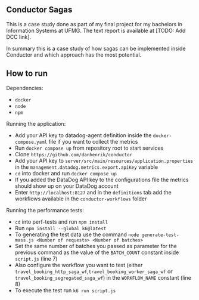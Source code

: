 ## Conductor Sagas

This is a case study done as part of my final project for my bachelors in Information Systems at UFMG. The text report is available at [TODO: Add DCC link]. 

In summary this is a case study of how sagas can be implemented inside Conductor and which approach has the most potential.


## How to run

Dependencies:
- `docker`
- `node`
- `npm`

Running the application: 
- Add your API key to datadog-agent definition inside the `docker-compose.yaml` file if you want to collect the metrics
- Run `docker compose up` from repository root to start services
- Clone `https://github.com/danhenrik/conductor`
- Add your API key to `server/src/main/resources/application.properties` in the `management.datadog.metrics.export.apiKey` variable
- `cd` into docker and run `docker compose up`
- If you added the DataDog API key to the configurations file the metrics should show up on your DataDog account
- Enter `http://localhost:8127` and in the `definitions` tab add the workflows available in the `conductor-workflows` folder

Running the performance tests:
- `cd` into perf-tests and run `npm install`
- Run `npm install --global k6@latest`
- To generating the test data use the command `node generate-test-mass.js <Number of requests> <Number of batches>`
- Set the same number of batches you passed as parameter for the previous command as the value of the `BATCH_COUNT` constant inside `script.js` (line 7)
- Also configure the workflow you want to test (either `travel_booking_http_saga_wf`,`travel_booking_worker_saga_wf` or `travel_booking_segregated_saga_wf`) in the `WORKFLOW_NAME` constant (line 8)
- To execute the test run `k6 run script.js`